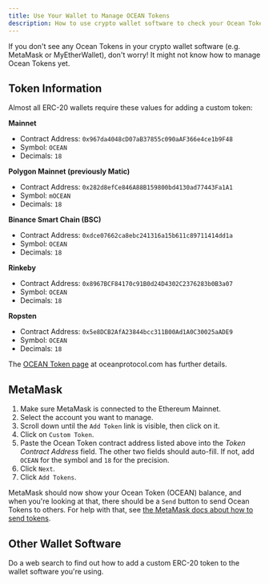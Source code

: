 ```yaml
---
title: Use Your Wallet to Manage OCEAN Tokens
description: How to use crypto wallet software to check your Ocean Token balance and to send Ocean Tokens to others.
---
```


If you don't see any Ocean Tokens in your crypto wallet software (e.g. MetaMask or MyEtherWallet), don't worry! It might not know how to manage Ocean Tokens yet.

## Token Information

Almost all ERC-20 wallets require these values for adding a custom token:

**Mainnet**

- Contract Address: `0x967da4048cD07aB37855c090aAF366e4ce1b9F48`
- Symbol: `OCEAN`
- Decimals: `18`

**Polygon Mainnet (previously Matic)**

- Contract Address: `0x282d8efCe846A88B159800bd4130ad77443Fa1A1`
- Symbol: `mOCEAN`
- Decimals: `18`

**Binance Smart Chain (BSC)**

- Contract Address: `0xdce07662ca8ebc241316a15b611c89711414dd1a`
- Symbol: `OCEAN`
- Decimals: `18`

**Rinkeby**

- Contract Address: `0x8967BCF84170c91B0d24D4302C2376283b0B3a07`
- Symbol: `OCEAN`
- Decimals: `18`

**Ropsten**

- Contract Address: `0x5e8DCB2AfA23844bcc311B00Ad1A0C30025aADE9`
- Symbol: `OCEAN`
- Decimals: `18`

The [OCEAN Token page](https://oceanprotocol.com/token) at oceanprotocol.com has further details.

## MetaMask

1. Make sure MetaMask is connected to the Ethereum Mainnet.
2. Select the account you want to manage.
3. Scroll down until the `Add Token` link is visible, then click on it.
4. Click on `Custom Token`.
5. Paste the Ocean Token contract address listed above into the _Token Contract Address_ field. The other two fields should auto-fill. If not, add `OCEAN` for the symbol and `18` for the precision.
6. Click `Next`.
7. Click `Add Tokens`.

MetaMask should now show your Ocean Token (OCEAN) balance, and when you're looking at that, there should be a `Send` button to send Ocean Tokens to others. For help with that, see [the MetaMask docs about how to send tokens](https://metamask.zendesk.com/hc/en-us/articles/360015488931-How-to-Send-Tokens).

## Other Wallet Software

Do a web search to find out how to add a custom ERC-20 token to the wallet software you're using.
